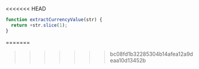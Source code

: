 <<<<<<< HEAD
```js run
function extractCurrencyValue(str) {
  return +str.slice(1);
}
```
=======
>>>>>>> bc08fd1b32285304b14afea12a9deaa10d13452b

